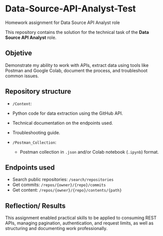 # Data-Source-API-Analyst-Test
Homework assignment for Data Source API Analyst role


This repository contains the solution for the technical task of the **Data Source API Analyst** role.

## Objetive

Demonstrate my ability to work with APIs, extract data using tools like Postman and Google Colab, document the process, and troubleshoot common issues.

## Repository structure

- `/Content`: 
- Python code for data extraction using the GitHub API.
- Technical documentation on the endpoints used.
- Troubleshooting guide.

- `/Postman_Collection`: 
  - Postman collection in `.json` and/or Colab notebook (`.ipynb`) format.

## Endpoints used

- Search public repositories: `/search/repositories`
- Get commits: `/repos/{owner}/{repo}/commits`
- Get content: `/repos/{owner}/{repo}/contents/{path}`

## Reflection/ Results

This assignment enabled practical skills to be applied to consuming REST APIs, managing pagination, authentication, and request limits, as well as structuring and documenting work professionally.
